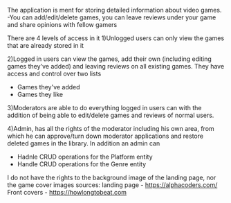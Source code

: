 The application is ment for storing detailed information about video games. 
-You can add/edit/delete games, you can leave reviews under your game and share opinions with fellow gamers 

There are 4 levels of access in it
1)Unlogged users can only view the games that are already stored in it

2)Logged in users can view the games, add their own (including editing games they've added) and leaving reviews on all existing games. They have access and control over two lists
- Games they've added
- Games they like

3)Moderators are able to do everything logged in users can with the addition of being able to edit/delete games and reviews of normal users.

4)Admin, has all the rights of the moderator including his own area, from which he can approve/turn down moderator applications and restore deleted games in the library. In addition an admin can 
- Hadnle CRUD operations for the Platform entity
- Handle CRUD operations for the Genre entity 

I do not have the rights to the background image of the landing page, nor the game cover images
sources:
landing page - https://alphacoders.com/
Front covers - https://howlongtobeat.com

